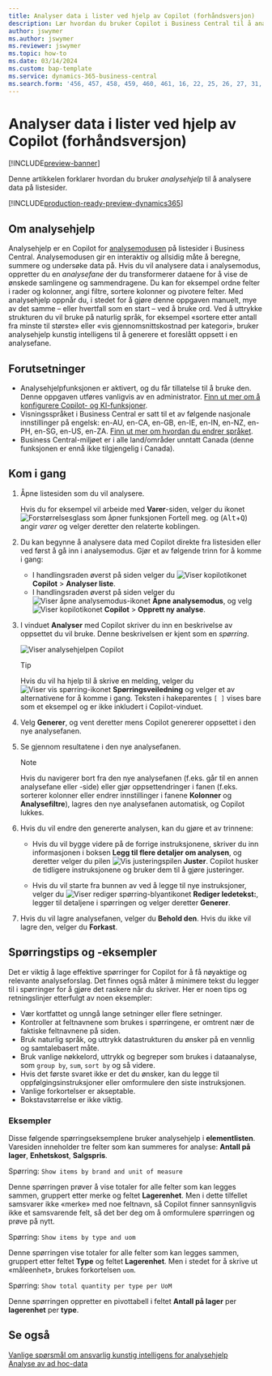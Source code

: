 ```yaml
---
title: Analyser data i lister ved hjelp av Copilot (forhåndsversjon)
description: Lær hvordan du bruker Copilot i Business Central til å analysere data.
author: jswymer
ms.author: jswymer
ms.reviewer: jswymer
ms.topic: how-to
ms.date: 03/14/2024
ms.custom: bap-template
ms.service: dynamics-365-business-central
ms.search.form: '456, 457, 458, 459, 460, 461, 16, 22, 25, 26, 27, 31, 143, 144, 9300, 9301, 9303, 9304, 9305, 9306, 9307, 9309, 9310, 9311'
---
```

# <a name="analyze-data-in-lists-with-help-from-copilot-preview"></a>Analyser data i lister ved hjelp av Copilot (forhåndsversjon)

[!INCLUDE[preview-banner](includes/preview-banner.md)]

Denne artikkelen forklarer hvordan du bruker *analysehjelp* til å analysere data på listesider.

[!INCLUDE[production-ready-preview-dynamics365](includes/production-ready-preview-dynamics365.md)]

## <a name="about-analysis-assist"></a>Om analysehjelp

Analysehjelp er en Copilot for [analysemodusen](analysis-mode.md) på listesider i Business Central. Analysemodusen gir en interaktiv og allsidig måte å beregne, summere og undersøke data på. Hvis du vil analysere data i analysemodus, oppretter du en *analysefane* der du transformerer dataene for å vise de ønskede samlingene og sammendragene. Du kan for eksempel ordne felter i rader og kolonner, angi filtre, sortere kolonner og pivotere felter. Med analysehjelp oppnår du, i stedet for å gjøre denne oppgaven manuelt, mye av det samme – eller hvertfall som en start – ved å bruke ord. Ved å uttrykke strukturen du vil bruke på naturlig språk, for eksempel «sortere etter antall fra minste til største» eller «vis gjennomsnittskostnad per kategori», bruker analysehjelp kunstig intelligens til å generere et foreslått oppsett i en analysefane.


<!-- 

 However, the data analysis mode requires some understanding of how to structure fields to meet the desired aggregations and summarizations. It requires you to move fields around to the appropriate areas within analysis mode pane which data rows and columns to display, specify filters, sorting, grouping, pivoting and totals. Analysis assist minimizes these requirments by enabling you to express the desired layout in words. , like "group which data rows and columns to display, specify filters, sorting, grouping, pivoting and totals
--> 
## <a name="prerequisites"></a>Forutsetninger

- Analysehjelpfunksjonen er aktivert, og du får tillatelse til å bruke den. Denne oppgaven utføres vanligvis av en administrator. [Finn ut mer om å konfigurere Copilot- og KI-funksjoner](enable-ai.md).
- Visningsspråket i Business Central er satt til et av følgende nasjonale innstillinger på engelsk: en-AU, en-CA, en-GB, en-IE, en-IN, en-NZ, en-PH, en-SG, en-US, en-ZA. [Finn ut mer om hvordan du endrer språket](ui-change-basic-settings.md#language).
- Business Central-miljøet er i alle land/områder unntatt Canada (denne funksjonen er ennå ikke tilgjengelig i Canada).

<!--
> [!NOTE]
> You may notice some list pages that don't include the **Analyze** switch for changing to the analysis mode. The reason is that developers can disable analysis mode on specific pages by using the [AnalysisModeEnabled property](/dynamics365/business-central/dev-itpro/developer/properties/devenv-analysismodeenabled-property) in AL.-->

## <a name="get-started"></a>Kom i gang

1. Åpne listesiden som du vil analysere.

   Hvis du for eksempel vil arbeide med **Varer**-siden, velger du ikonet ![Forstørrelsesglass som åpner funksjonen Fortell meg.](media/ui-search/search_small.png) og (<kbd>Alt</kbd>+<kbd>Q</kbd>) angir *varer* og velger deretter den relaterte koblingen.

1. Du kan begynne å analysere data med Copilot direkte fra listesiden eller ved først å gå inn i analysemodus. Gjør et av følgende trinn for å komme i gang:

    - I handlingsraden øverst på siden velger du ![Viser kopilotikonet](media/copilot-icon.png) **Copilot** > **Analyser liste**.
    - I handlingsraden øverst på siden velger du ![Viser åpne analysemodus-ikonet](media/analysis-mode-icon.png) **Åpne analysemodus**, og velg ![Viser kopilotikonet](media/copilot-icon.png) **Copilot** > **Opprett ny analyse**.

1. I vinduet **Analyser** med Copilot skriver du inn en beskrivelse av oppsettet du vil bruke. Denne beskrivelsen er kjent som en *spørring*.

    ![Viser analysehjelpen Copilot](media/analysis-assist.png)

    > [!TIP]
    > Hvis du vil ha hjelp til å skrive en melding, velger du ![Viser vis spørring-ikonet](media/prompt-guide-icon.png) **Spørringsveiledning** og velger et av alternativene for å komme i gang. Teksten i hakeparentes `[ ]` vises bare som et eksempel og er ikke inkludert i Copilot-vinduet.

1. Velg **Generer**, og vent deretter mens Copilot genererer oppsettet i den nye analysefanen.
1. Se gjennom resultatene i den nye analysefanen.

   > [!NOTE]
   > Hvis du navigerer bort fra den nye analysefanen (f.eks. går til en annen analysefane eller -side) eller gjør oppsettendringer i fanen (f.eks. sorterer kolonner eller endrer innstillinger i fanene **Kolonner** og **Analysefiltre**), lagres den nye analysefanen automatisk, og Copilot lukkes.

1. Hvis du vil endre den genererte analysen, kan du gjøre et av trinnene:

   - Hvis du vil bygge videre på de forrige instruksjonene, skriver du inn informasjonen i boksen **Legg til flere detaljer om analysen**, og deretter velger du pilen ![Vis justeringspilen](media/analysis-assist-adjust-button.png) **Juster**. Copilot husker de tidligere instruksjonene og bruker dem til å gjøre justeringer.

   - Hvis du vil starte fra bunnen av ved å legge til nye instruksjoner, velger du ![Viser rediger spørring-blyantikonet](media/edit-pencil.png) **Rediger ledetekst:**, legger til detaljene i spørringen og velger deretter **Generer**.

1. Hvis du vil lagre analysefanen, velger du **Behold den**. Hvis du ikke vil lagre den, velger du **Forkast**.

## <a name="prompt-tips-and-examples"></a>Spørringstips og -eksempler

Det er viktig å lage effektive spørringer for Copilot for å få nøyaktige og relevante analyseforslag. Det finnes også måter å minimere tekst du legger til i spørringer for å gjøre det raskere når du skriver. Her er noen tips og retningslinjer etterfulgt av noen eksempler:

- Vær kortfattet og unngå lange setninger eller flere setninger.
- Kontroller at feltnavnene som brukes i spørringene, er omtrent nær de faktiske feltnavnene på siden.
- Bruk naturlig språk, og uttrykk datastrukturen du ønsker på en vennlig og samtalebasert måte.
- Bruk vanlige nøkkelord, uttrykk og begreper som brukes i dataanalyse, som `group by`, `sum`, `sort by` og så videre.
- Hvis det første svaret ikke er det du ønsker, kan du legge til oppfølgingsinstruksjoner eller omformulere den siste instruksjonen.
- Vanlige forkortelser er akseptable.
- Bokstavstørrelse er ikke viktig.

### <a name="examples"></a>Eksempler

Disse følgende spørringseksemplene bruker analysehjelp i **elementlisten**. Varesiden inneholder tre felter som kan summeres for analyse: **Antall på lager**, **Enhetskost**, **Salgspris**.

Spørring: `Show items by brand and unit of measure`

Denne spørringen prøver å vise totaler for alle felter som kan legges sammen, gruppert etter merke og feltet **Lagerenhet**. Men i dette tilfellet samsvarer ikke «merke» med noe feltnavn, så Copilot finner sannsynligvis ikke et samsvarende felt, så det ber deg om å omformulere spørringen og prøve på nytt.

Spørring: `Show items by type and uom`

Denne spørringen vise totaler for alle felter som kan legges sammen, gruppert etter feltet **Type** og feltet **Lagerenhet**. Men i stedet for å skrive ut «måleenhet», brukes forkortelsen `uom`.

Spørring: `Show total quantity per type per UoM`

Denne spørringen oppretter en pivottabell i feltet **Antall på lager** per **lagerenhet** per **type**.

## <a name="see-also"></a>Se også

[Vanlige spørsmål om ansvarlig kunstig intelligens for analysehjelp](faqs-analysis-assist.md)  
[Analyse av ad hoc-data](reports-adhoc-analysis.md)  
